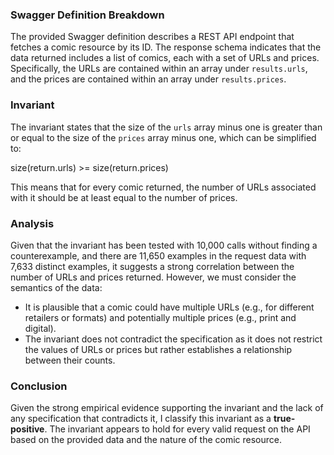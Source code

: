 ### Swagger Definition Breakdown
The provided Swagger definition describes a REST API endpoint that fetches a comic resource by its ID. The response schema indicates that the data returned includes a list of comics, each with a set of URLs and prices. Specifically, the URLs are contained within an array under `results.urls`, and the prices are contained within an array under `results.prices`.

### Invariant
The invariant states that the size of the `urls` array minus one is greater than or equal to the size of the `prices` array minus one, which can be simplified to:

size(return.urls) >= size(return.prices)

This means that for every comic returned, the number of URLs associated with it should be at least equal to the number of prices.

### Analysis
Given that the invariant has been tested with 10,000 calls without finding a counterexample, and there are 11,650 examples in the request data with 7,633 distinct examples, it suggests a strong correlation between the number of URLs and prices returned. However, we must consider the semantics of the data:
- It is plausible that a comic could have multiple URLs (e.g., for different retailers or formats) and potentially multiple prices (e.g., print and digital).
- The invariant does not contradict the specification as it does not restrict the values of URLs or prices but rather establishes a relationship between their counts.

### Conclusion
Given the strong empirical evidence supporting the invariant and the lack of any specification that contradicts it, I classify this invariant as a **true-positive**. The invariant appears to hold for every valid request on the API based on the provided data and the nature of the comic resource.
